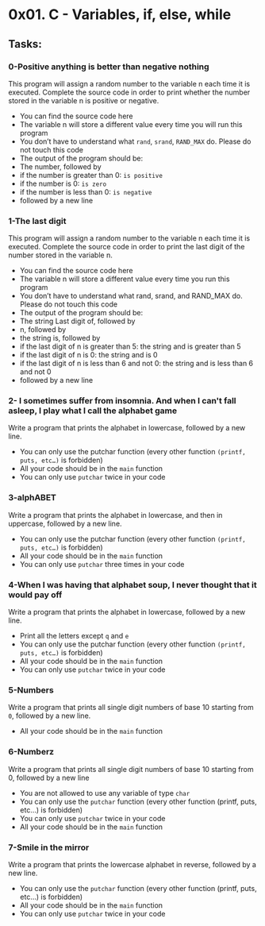 # 0x01. C - Variables, if, else, while

## Tasks:

### 0-Positive anything is better than negative nothing
This program will assign a random number to the variable n each time it is executed. Complete the source code in order to print whether the number stored in the variable n is positive or negative.

 - You can find the source code here
 - The variable n will store a different value every time you will run this program
 - You don’t have to understand what `rand`, `srand`, `RAND_MAX` do. Please do not touch this code
 - The output of the program should be:
  -  The number, followed by
   -   if the number is greater than 0: `is positive`
   -   if the number is 0: `is zero`
   -   if the number is less than 0: `is negative`
  -  followed by a new line

### 1-The last digit
This program will assign a random number to the variable n each time it is executed. Complete the source code in order to print the last digit of the number stored in the variable n.

 - You can find the source code here
 - The variable n will store a different value every time you run this program
 - You don’t have to understand what rand, srand, and RAND_MAX do. Please do not touch this code
 - The output of the program should be:
  -  The string Last digit of, followed by
  -  n, followed by
  -  the string is, followed by
   -   if the last digit of n is greater than 5: the string and is greater than 5
   -   if the last digit of n is 0: the string and is 0
   -   if the last digit of n is less than 6 and not 0: the string and is less than 6 and not 0
  -  followed by a new line

### 2- I sometimes suffer from insomnia. And when I can't fall asleep, I play what I call the alphabet game

Write a program that prints the alphabet in lowercase, followed by a new line.

  -  You can only use the putchar function (every other function `(printf, puts, etc…)` is forbidden)
  -  All your code should be in the `main` function
  -  You can only use `putchar` twice in your code

### 3-alphABET
Write a program that prints the alphabet in lowercase, and then in uppercase, followed by a new line.

 - You can only use the putchar function (every other function `(printf, puts, etc…)` is forbidden)
 - All your code should be in the `main` function
 - You can only use `putchar` three times in your code

### 4-When I was having that alphabet soup, I never thought that it would pay off
Write a program that prints the alphabet in lowercase, followed by a new line.

 - Print all the letters except `q` and `e`
 - You can only use the putchar function (every other function `(printf, puts, etc…)` is forbidden)
 - All your code should be in the `main` function
 - You can only use `putchar` twice in your code

### 5-Numbers
Write a program that prints all single digit numbers of base 10 starting from `0`, followed by a new line.

 - All your code should be in the `main` function

### 6-Numberz
Write a program that prints all single digit numbers of base 10 starting from 0, followed by a new line

 - You are not allowed to use any variable of type `char`
 - You can only use the `putchar` function (every other function (printf, puts, etc…) is forbidden)
 - You can only use `putchar` twice in your code
 - All your code should be in the `main` function

### 7-Smile in the mirror
Write a program that prints the lowercase alphabet in reverse, followed by a new line.

 - You can only use the `putchar` function (every other function (printf, puts, etc…) is forbidden)
 - All your code should be in the `main` function
 - You can only use `putchar` twice in your code
